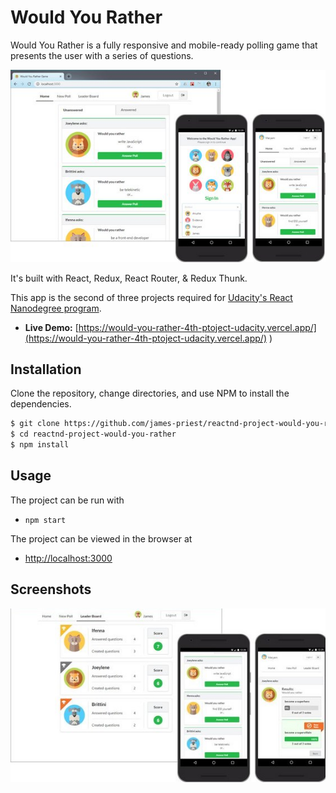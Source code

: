 


# Would You Rather

Would You Rather is a fully responsive and mobile-ready polling game that presents the user with a series of questions.

![screenshot #1](docs/assets/images/wyr77-small.jpg)

It's built with React, Redux, React Router, & Redux Thunk.

This app is the second of three projects required for [Udacity's React Nanodegree program]().

- **Live Demo:** [https://would-you-rather-4th-ptoject-udacity.vercel.app/](https://would-you-rather-4th-ptoject-udacity.vercel.app/)
)

## Installation

Clone the repository, change directories, and use NPM to install the dependencies.

```bash
$ git clone https://github.com/james-priest/reactnd-project-would-you-rather.git
$ cd reactnd-project-would-you-rather
$ npm install
```

## Usage

The project can be run with

- `npm start`

The project can be viewed in the browser at

- [http://localhost:3000](http://localhost:3000)

## Screenshots

![screenshot #2](docs/assets/images/wyr76-small.jpg)
